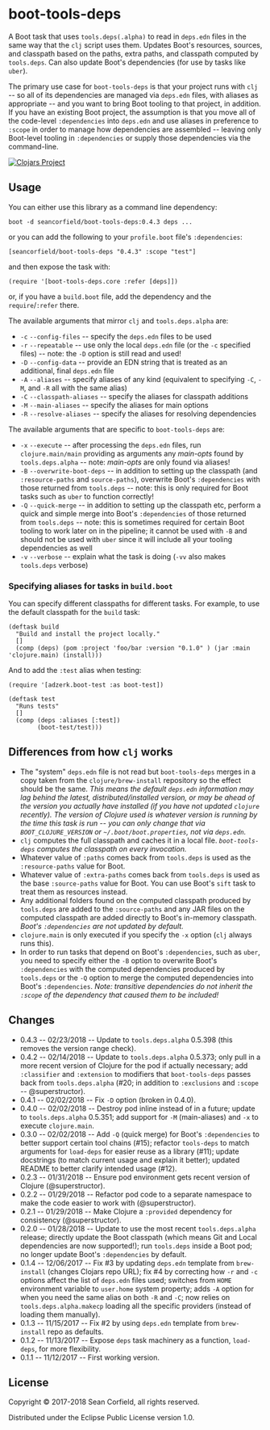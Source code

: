 # boot-tools-deps

A Boot task that uses `tools.deps(.alpha)` to read in `deps.edn` files in the same way that the `clj` script uses them. Updates Boot's resources, sources, and classpath based on the paths, extra paths, and classpath computed by `tools.deps`. Can also update Boot's dependencies (for use by tasks like `uber`).

The primary use case for `boot-tools-deps` is that your project runs with `clj` -- so all of its dependencies are managed via `deps.edn` files, with aliases as appropriate -- and you want to bring Boot tooling to that project, in addition. If you have an existing Boot project, the assumption is that you move all of the code-level `:dependencies` into `deps.edn` and use aliases in preference to `:scope` in order to manage how dependencies are assembled -- leaving only Boot-level tooling in `:dependencies` or supply those dependencies via the command-line.

[![Clojars Project](https://img.shields.io/clojars/v/seancorfield/boot-tools-deps.svg)](https://clojars.org/seancorfield/boot-tools-deps)

## Usage

You can either use this library as a command line dependency:

    boot -d seancorfield/boot-tools-deps:0.4.3 deps ...

or you can add the following to your `profile.boot` file's `:dependencies`:

    [seancorfield/boot-tools-deps "0.4.3" :scope "test"]

and then expose the task with:

    (require '[boot-tools-deps.core :refer [deps]])

or, if you have a `build.boot` file, add the dependency and the `require`/`:refer` there.

The available arguments that mirror `clj` and `tools.deps.alpha` are:

* `-c` `--config-files` -- specify the `deps.edn` files to be used
* `-r` `--repeatable` -- use only the local `deps.edn` file (or the `-c` specified files) -- note: the `-D` option is still read and used!
* `-D` `--config-data` -- provide an EDN string that is treated as an additional, final `deps.edn` file
* `-A` `--aliases` -- specify aliases of any kind (equivalent to specifying `-C`, `-M`, and `-R` all with the same alias)
* `-C` `--classpath-aliases` -- specify the aliases for classpath additions
* `-M` `--main-aliases` -- specify the aliases for main options
* `-R` `--resolve-aliases` -- specify the aliases for resolving dependencies

The available arguments that are specific to `boot-tools-deps` are:

* `-x` `--execute` -- after processing the `deps.edn` files, run `clojure.main/main` providing as arguments any _main-opts_ found by `tools.deps.alpha` -- note: _main-opts_ are only found via aliases!
* `-B` `--overwrite-boot-deps` -- in addition to setting up the classpath (and `:resource-paths` and `source-paths`), overwrite Boot's `:dependencies` with those returned from `tools.deps` -- note: this is only required for Boot tasks such as `uber` to function correctly!
* `-Q` `--quick-merge` -- in addition to setting up the classpath etc, perform a quick and simple merge into Boot's `:dependencies` of those returned from `tools.deps` -- note: this is sometimes required for certain Boot tooling to work later on in the pipeline; it cannot be used with `-B` and should not be used with `uber` since it will include all your tooling dependencies as well
* `-v` `--verbose` -- explain what the task is doing (`-vv` also makes `tools.deps` verbose)

### Specifying aliases for tasks in `build.boot`

You can specify different classpaths for different tasks. For example, to use the default classpath for the `build` task:

    (deftask build
      "Build and install the project locally."
      []
      (comp (deps) (pom :project 'foo/bar :version "0.1.0" ) (jar :main 'clojure.main) (install)))

And to add the `:test` alias when testing:

    (require '[adzerk.boot-test :as boot-test])

    (deftask test
      "Runs tests"
      []
      (comp (deps :aliases [:test])
            (boot-test/test)))

## Differences from how `clj` works

* The "system" `deps.edn` file is not read but `boot-tools-deps` merges in a copy taken from the `clojure/brew-install` repository so the effect should be the same. _This means the default `deps.edn` information may lag behind the latest, distributed/installed version, or may be ahead of the version you actually have installed (if you have not updated `clojure` recently). The version of Clojure used is whatever version is running by the time this task is run -- you can only change that via `BOOT_CLOJURE_VERSION` or `~/.boot/boot.properties`, not via `deps.edn`._
* `clj` computes the full classpath and caches it in a local file. _`boot-tools-deps` computes the classpath on every invocation._
* Whatever value of `:paths` comes back from `tools.deps` is used as the `:resource-paths` value for Boot.
* Whatever value of `:extra-paths` comes back from `tools.deps` is used as the base `:source-paths` value for Boot. You can use Boot's `sift` task to treat them as resources instead.
* Any additional folders found on the computed classpath produced by `tools.deps` are added to the `:source-paths` and any JAR files on the computed classpath are added directly to Boot's in-memory classpath. _Boot's `:dependencies` are not updated by default._
* `clojure.main` is only executed if you specify the `-x` option (`clj` always runs this).
* In order to run tasks that depend on Boot's `:dependencies`, such as `uber`, you need to specify either the `-B` option to overwrite Boot's `:dependencies` with the computed dependencies produced by `tools.deps` or the `-Q` option to merge the computed dependencies into Boot's `:dependencies`. _Note: transitive dependencies do not inherit the `:scope` of the dependency that caused them to be included!_

## Changes

* 0.4.3 -- 02/23/2018 -- Update to `tools.deps.alpha` 0.5.398 (this removes the version range check).
* 0.4.2 -- 02/14/2018 -- Update to `tools.deps.alpha` 0.5.373; only pull in a more recent version of Clojure for the pod if actually necessary; add `:classifier` and `:extension` to modifiers that `boot-tools-deps` passes back from `tools.deps.alpha` (#20; in addition to `:exclusions` and `:scope` -- @superstructor).
* 0.4.1 -- 02/02/2018 -- Fix `-D` option (broken in 0.4.0).
* 0.4.0 -- 02/02/2018 -- Destroy pod inline instead of in a future; update to `tools.deps.alpha` 0.5.351; add support for `-M` (main-aliases) and `-x` to execute `clojure.main`.
* 0.3.0 -- 02/02/2018 -- Add `-Q` (quick merge) for Boot's `:dependencies` to better support certain tool chains (#15); refactor `tools-deps` to match arguments for `load-deps` for easier reuse as a library (#11); update docstrings (to match current usage and explain it better); updated README to better clarify intended usage (#12).
* 0.2.3 -- 01/31/2018 -- Ensure pod environment gets recent version of Clojure (@superstructor).
* 0.2.2 -- 01/29/2018 -- Refactor pod code to a separate namespace to make the code easier to work with (@superstructor).
* 0.2.1 -- 01/29/2018 -- Make Clojure a `:provided` dependency for consistency (@superstructor).
* 0.2.0 -- 01/28/2018 -- Update to use the most recent `tools.deps.alpha` release; directly update the Boot classpath (which means Git and Local dependencies are now supported!); run `tools.deps` inside a Boot pod; no longer update Boot's `:dependencies` by default.
* 0.1.4 -- 12/06/2017 -- Fix #3 by updating `deps.edn` template from `brew-install` (changes Clojars repo URL); fix #4 by correcting how `-r` and `-c` options affect the list of `deps.edn` files used; switches from `HOME` environment variable to `user.home` system property; adds `-A` option for when you need the same alias on both `-R` and `-C`; now relies on `tools.deps.alpha.makecp` loading all the specific providers (instead of loading them manually).
* 0.1.3 -- 11/15/2017 -- Fix #2 by using `deps.edn` template from `brew-install` repo as defaults.
* 0.1.2 -- 11/13/2017 -- Expose `deps` task machinery as a function, `load-deps`, for more flexibility.
* 0.1.1 -- 11/12/2017 -- First working version.

## License

Copyright © 2017-2018 Sean Corfield, all rights reserved.

Distributed under the Eclipse Public License version 1.0.
